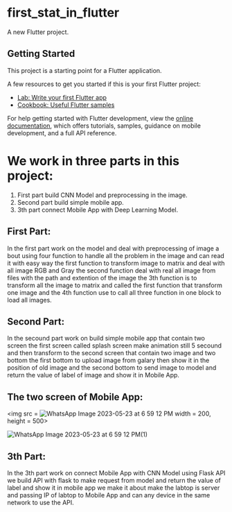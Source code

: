 # first_stat_in_flutter

A new Flutter project.

## Getting Started

This project is a starting point for a Flutter application.

A few resources to get you started if this is your first Flutter project:

- [Lab: Write your first Flutter app](https://docs.flutter.dev/get-started/codelab)
- [Cookbook: Useful Flutter samples](https://docs.flutter.dev/cookbook)

For help getting started with Flutter development, view the
[online documentation](https://docs.flutter.dev/), which offers tutorials,
samples, guidance on mobile development, and a full API reference.


# We work in three parts in this project:
1) First part build CNN Model and preprocessing in the image.
2) Second part build simple mobile app.
3) 3th part connect Mobile App with Deep Learning Model.

## First Part:
In the first part work on the model and deal with preprocessing of image a bout using four function to handle all the problem in
the image and can read it with easy way the first function to transform image to matrix and deal with all image RGB and Gray 
the second function deal with real all image from files with the path and extention of the image the 3th function is to
transform all the image to matrix and called the first function that transform one image and the 4th function use to call all
three function in one block to load all images.

## Second Part:
In the secound part work on build simple mobile app that contain two screen the first screen called splash screen make animation 
still 5 secound and then transform to the second screen that contain two image and two bottom the first bottom to upload image 
from galary then show it in the position of old image and the second bottom to send image to model and return the value of label
of image and show it in Mobile App.


## The two screen of Mobile App:

<img src  = ![WhatsApp Image 2023-05-23 at 6 59 12 PM](https://github.com/AhmedAbdAlkreem/COVID-19/assets/109450704/312d6b99-d849-4f6c-8e58-34d2370e7e48) width = 200, height = 500>

![WhatsApp Image 2023-05-23 at 6 59 12 PM(1)](https://github.com/AhmedAbdAlkreem/COVID-19/assets/109450704/5e5f2934-8067-46dd-ad14-ff0a7d99bf0d)


## 3th Part:
In the 3th part work on connect Mobile App with CNN Model using Flask API we build API with flask to make request from model and
return the value of label and show it in mobile app we make it about make the labtop is server and passing IP of labtop to 
Mobile App and can any device in the same network to use the API.







